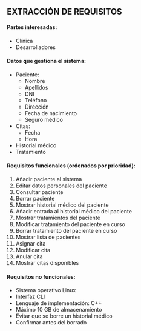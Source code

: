 ## EXTRACCIÓN DE REQUISITOS
#### Partes interesadas:

  - Clínica
  - Desarrolladores
  
#### Datos que gestiona el sistema:
  - Paciente:
    * Nombre
    * Apellidos
    * DNI
    * Teléfono
    * Dirección
    * Fecha de nacimiento
    * Seguro médico
   - Citas:
     * Fecha
     * Hora
   - Historial médico
   - Tratamiento

#### Requisitos funcionales (ordenados por prioridad):
 1. Añadir paciente al sistema
 2. Editar datos personales del paciente 
 3. Consultar paciente
 4. Borrar paciente
 5. Mostrar historial médico del paciente
 6. Añadir entrada al historial médico del paciente
 7. Mostrar tratamientos del paciente
 8. Modificar tratamiento del paciente en curso
 9. Borrar tratamiento del paciente en curso 
 10. Mostrar lista de pacientes
 11. Asignar cita
 12. Modificar cita
 13. Anular cita
 14. Mostrar citas disponibles
 
 #### Requisitos no funcionales:
- Sistema operativo Linux
- Interfaz CLI
- Lenguaje de implementación: C++
- Máximo 10 GB de almacenamiento
- Evitar que se borre un historial médico
- Confirmar antes del borrado

